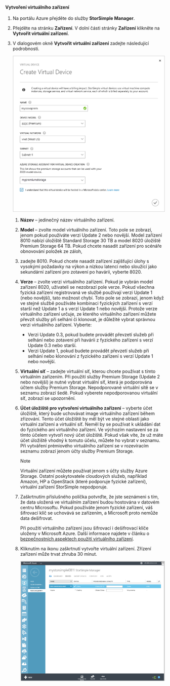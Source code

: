 #### Vytvoření virtuálního zařízení
1. Na portálu Azure přejděte do služby **StorSimple Manager**.
2. Přejděte na stránku **Zařízení**. V dolní části stránky **Zařízení** klikněte na **Vytvořit virtuální zařízení**.
3. V dialogovém okně **Vytvořit virtuální zařízení** zadejte následující podrobnosti.
   
     ![Vytvoření virtuálního zařízení StorSimple](./media/storsimple-create-virtual-device-u2/CreatePremiumsva1.png)
   
   1. **Název** – jedinečný název virtuálního zařízení.
   2. **Model** – zvolte model virtuálního zařízení. Toto pole se zobrazí, jenom pokud používáte verzi Update 2 nebo novější. Model zařízení 8010 nabízí úložiště Standard Storage 30 TB a model 8020 úložiště Premium Storage 64 TB. Pokud chcete nasadit zařízení pro scénáře obnovování položek ze záloh,
   3. zadejte 8010. Pokud chcete nasadit zařízení zajišťující úlohy s vysokými požadavky na výkon a nízkou latenci nebo sloužící jako sekundární zařízení pro zotavení po havárii, vyberte 8020.
   4. **Verze** – zvolte verzi virtuálního zařízení. Pokud je vybrán model zařízení 8020, uživateli se nezobrazí pole verze. Pokud všechna fyzická zařízení registrovaná ve službě používají verzi Update 1 (nebo novější), tato možnost chybí. Toto pole se zobrazí, jenom když ve stejné službě používáte kombinaci fyzických zařízení s verzí starší než Update 1 a s verzí Update 1 nebo novější. Protože verze virtuálního zařízení určuje, ze kterého virtuálního zařízení můžete převzít služby při selhání či klonovat, je důležité vybrat správnou verzi virtuálního zařízení. Vyberte:
      
      * Verzi Update 0.3, pokud budete provádět převzetí služeb při selhání nebo zotavení při havárii z fyzického zařízení s verzí Update 0.3 nebo starší. 
      * Verzi Update 1, pokud budete provádět převzetí služeb při selhání nebo klonování z fyzického zařízení s verzí Update 1 nebo novější. 
   5. **Virtuální síť** – zadejte virtuální síť, kterou chcete používat s tímto virtuálním zařízením. Při použití služby Premium Storage (Update 2 nebo novější) je nutné vybrat virtuální síť, která je podporována účtem služby Premium Storage. Nepodporované virtuální sítě se v seznamu zobrazí šedě. Pokud vyberete nepodporovanou virtuální síť, zobrazí se upozornění. 
   6. **Účet úložiště pro vytvoření virtuálního zařízení** – vyberte účet úložiště, který bude uchovávat image virtuálního zařízení během zřizování. Tento účet úložiště by měl být ve stejné oblasti jako virtuální zařízení a virtuální síť. Neměl by se používat k ukládání dat do fyzického ani virtuálního zařízení. Ve výchozím nastavení se za tímto účelem vytvoří nový účet úložiště. Pokud však víte, že už máte účet úložiště vhodný k tomuto účelu, můžete ho vybrat v seznamu. Při vytváření prémiového virtuálního zařízení se v rozevíracím seznamu zobrazí jenom účty služby Premium Storage. 
      
      > [!NOTE]
      > Virtuální zařízení můžete používat jenom s účty služby Azure Storage. Ostatní poskytovatele cloudových služeb, například Amazon, HP a OpenStack (které podporuje fyzické zařízení), virtuální zařízení StorSimple nepodporuje.
      > 
      > 
   7. Zaškrtnutím příslušného políčka potvrďte, že jste seznámeni s tím, že data uložená ve virtuálním zařízení budou hostována v datovém centru Microsoftu. Pokud používáte jenom fyzické zařízení, váš šifrovací klíč se uchovává se zařízením, a Microsoft proto nemůže data dešifrovat. 
      
       Při použití virtuálního zařízení jsou šifrovací i dešifrovací klíče uloženy v Microsoft Azure. Další informace najdete v článku o [bezpečnostních aspektech použití virtuálního zařízení](../articles/storsimple/storsimple-security.md#storsimple-virtual-device-security).
   8. Kliknutím na ikonu zaškrtnutí vytvořte virtuální zařízení. Zřízení zařízení může trvat zhruba 30 minut.
      
      ![Fáze vytváření virtuálního zařízení StorSimple](./media/storsimple-create-virtual-device-u2/StorSimple_VirtualDeviceCreating1M.png)

<!--HONumber=Sep16_HO3-->



